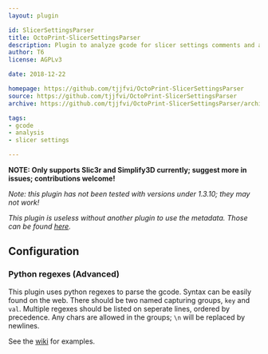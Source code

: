 ```yaml
---
layout: plugin

id: SlicerSettingsParser
title: OctoPrint-SlicerSettingsParser
description: Plugin to analyze gcode for slicer settings comments and add additional metadata of such settings.
author: T6
license: AGPLv3

date: 2018-12-22

homepage: https://github.com/tjjfvi/OctoPrint-SlicerSettingsParser
source: https://github.com/tjjfvi/OctoPrint-SlicerSettingsParser
archive: https://github.com/tjjfvi/OctoPrint-SlicerSettingsParser/archive/master.zip

tags:
- gcode
- analysis
- slicer settings

---
```


**NOTE: Only supports Slic3r and Simplify3D currently; suggest more in issues; contributions welcome!**

*Note: this plugin has not been tested with versions under 1.3.10; they may not work!*

*This plugin is useless without another plugin to use the metadata. Those can be found [here](/by_tag/#tag-slicer-settings).*

## Configuration

### Python regexes (Advanced)

This plugin uses python regexes to parse the gcode.
Syntax can be easily found on the web.
There should be two named capturing groups, `key` and `val`.
Multiple regexes should be listed on seperate lines, ordered by precedence.
Any chars are allowed in the groups; `\n` will be replaced by newlines.

See the [wiki](https://github.com/tjjfvi/OctoPrint-SlicerSettingsParser/wiki/Python-regexes) for examples.
